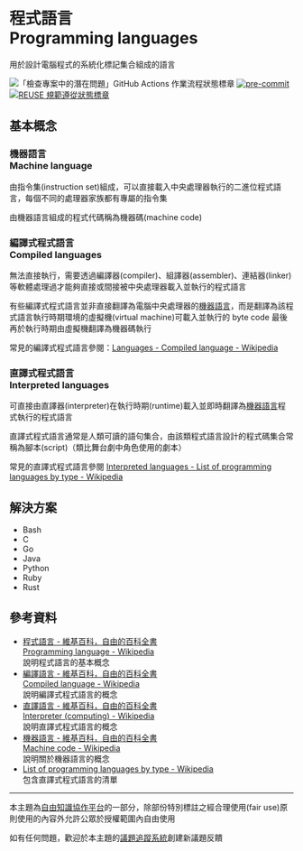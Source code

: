 # 程式語言<br>Programming languages

用於設計電腦程式的系統化標記集合組成的語言

![「檢查專案中的潛在問題」GitHub Actions 作業流程狀態標章](https://github.com/libre-knowledge/programming-languages/actions/workflows/check-potential-problems.yml/badge.svg "本專案使用 GitHub Actions 自動化檢查專案中的潛在問題") [![pre-commit](https://img.shields.io/badge/pre--commit-enabled-brightgreen?logo=pre-commit&logoColor=white "本專案使用 pre-commit 檢查專案中的潛在問題")](https://github.com/pre-commit/pre-commit) [![REUSE 規範遵從狀態標章](https://api.reuse.software/badge/github.com/libre-knowledge/programming-languages "本專案遵從 REUSE 規範降低軟體授權合規成本")](https://api.reuse.software/info/github.com/libre-knowledge/programming-languages)

## 基本概念

### 機器語言<br>Machine language

由指令集(instruction set)組成，可以直接載入中央處理器執行的二進位程式語言，每個不同的處理器家族都有專屬的指令集

由機器語言組成的程式代碼稱為機器碼(machine code)

### 編譯式程式語言<br>Compiled languages

無法直接執行，需要透過編譯器(compiler)、組譯器(assembler)、連結器(linker)等軟體處理過才能夠直接或間接被中央處理器載入並執行的程式語言

有些編譯式程式語言並非直接翻譯為電腦中央處理器的[機器語言](#機器語言machine-language)，而是翻譯為該程式語言執行時期環境的虛擬機(virtual machine)可載入並執行的 byte code 最後再於執行時期由虛擬機翻譯為機器碼執行

常見的編譯式程式語言參閱：[Languages - Compiled language - Wikipedia](https://en.wikipedia.org/wiki/Compiled_language#Languages)

### 直譯式程式語言<br>Interpreted languages

可直接由直譯器(interpreter)在執行時期(runtime)載入並即時翻譯為[機器語言](#機器語言machine-language)程式執行的程式語言

直譯式程式語言通常是人類可讀的語句集合，由該類程式語言設計的程式碼集合常稱為腳本(script)（類比舞台劇中角色使用的劇本）

常見的直譯式程式語言參閱 [Interpreted languages - List of programming languages by type - Wikipedia](https://en.wikipedia.org/wiki/List_of_programming_languages_by_type#Interpreted_languages)

## 解決方案

* Bash
* C
* Go
* Java
* Python
* Ruby
* Rust

## 參考資料

* [程式語言 - 維基百科，自由的百科全書](https://zh.wikipedia.org/wiki/%E7%BC%96%E7%A8%8B%E8%AF%AD%E8%A8%80)  
  [Programming language - Wikipedia](https://en.wikipedia.org/wiki/Programming_language)  
  說明程式語言的基本概念
* [編譯語言 - 維基百科，自由的百科全書](https://zh.wikipedia.org/zh-tw/%E7%B7%A8%E8%AD%AF%E8%AA%9E%E8%A8%80)  
  [Compiled language - Wikipedia](https://en.wikipedia.org/wiki/Compiled_language)  
  說明編譯式程式語言的概念
* [直譯語言 - 維基百科，自由的百科全書](https://zh.wikipedia.org/zh-tw/%E7%9B%B4%E8%AD%AF%E8%AA%9E%E8%A8%80)  
  [Interpreter (computing) - Wikipedia](https://en.wikipedia.org/wiki/Interpreter_(computing))  
  說明直譯式程式語言的概念
* [機器語言 - 維基百科，自由的百科全書](https://zh.wikipedia.org/wiki/%E6%9C%BA%E5%99%A8%E8%AF%AD%E8%A8%80)  
  [Machine code - Wikipedia](https://en.wikipedia.org/wiki/Machine_code)  
  說明關於機器語言的概念
* [List of programming languages by type - Wikipedia](https://en.wikipedia.org/wiki/List_of_programming_languages_by_type)  
  包含直譯式程式語言的清單


---

本主題為[自由知識協作平台](https://libre-knowledge.github.io/)的一部分，除部份特別標註之經合理使用(fair use)原則使用的內容外允許公眾於授權範圍內自由使用

如有任何問題，歡迎於本主題的[議題追蹤系統](https://github.com/libre-knowledge/programming-languages/issues)創建新議題反饋
